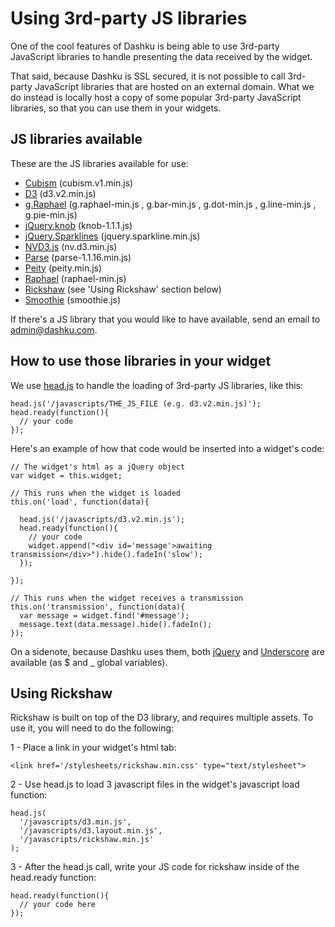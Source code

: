 Using 3rd-party JS libraries
===

One of the cool features of Dashku is being able to use 3rd-party JavaScript libraries to handle presenting the data received by the widget.

That said, because Dashku is SSL secured, it is not possible to call 3rd-party JavaScript libraries that are hosted on an external domain. What we do instead is locally host a copy of some popular 3rd-party JavaScript libraries, so that you can use them in your widgets.

JS libraries available
---

These are the JS libraries available for use:

- [Cubism](http://square.github.com/cubism) (cubism.v1.min.js)
- [D3](http://d3js.org) (d3.v2.min.js)
- [g.Raphael](http://g.raphaeljs.com) (g.raphael-min.js , g.bar-min.js , g.dot-min.js , g.line-min.js , g.pie-min.js)
- [jQuery.knob](http://anthonyterrien.com/knob) (knob-1.1.1.js)
- [jQuery.Sparklines](http://omnipotent.net/jquery.sparkline/#s-about) (jquery.sparkline.min.js)
- [NVD3.js](http://novus.github.com/nvd3/) (nv.d3.min.js)
- [Parse](https://www.parse.com/docs/js_guide) (parse-1.1.16.min.js)
- [Peity](http://benpickles.github.com/peity) (peity.min.js)      
- [Raphael](http://raphaeljs.com) (raphael-min.js)
- [Rickshaw](http://code.shutterstock.com/rickshaw/) (see 'Using Rickshaw' section below)    
- [Smoothie](http://smoothiecharts.org) (smoothie.js)     

If there's a JS library that you would like to have available, send an email to [admin@dashku.com](mailto://admin@dashku.com).

How to use those libraries in your widget
---

We use [head.js](http://headjs.com/) to handle the loading of 3rd-party JS libraries, like this:
    
    head.js('/javascripts/THE_JS_FILE (e.g. d3.v2.min.js)');
    head.ready(function(){ 
      // your code
    });

Here's an example of how that code would be inserted into a widget's code:

    // The widget's html as a jQuery object
    var widget = this.widget;

    // This runs when the widget is loaded
    this.on('load', function(data){

      head.js('/javascripts/d3.v2.min.js');
      head.ready(function(){ 
        // your code
        widget.append("<div id='message'>awaiting transmission</div>").hide().fadeIn('slow');
      });

    });

    // This runs when the widget receives a transmission
    this.on('transmission', function(data){
      var message = widget.find('#message');
      message.text(data.message).hide().fadeIn();
    });

On a sidenote, because Dashku uses them, both [jQuery](http://jquery.com) and [Underscore](http://underscorejs.org) are available (as $ and _ global variables).

Using Rickshaw
---

Rickshaw is built on top of the D3 library, and requires multiple assets. To use it, you will need to do the following:

1 - Place a link in your widget's html tab:

    <link href='/stylesheets/rickshaw.min.css' type="text/stylesheet">

2 - Use head.js to load 3 javascript files in the widget's javascript load function:

    head.js(
      '/javascripts/d3.min.js', 
      '/javascripts/d3.layout.min.js', 
      '/javascripts/rickshaw.min.js'
    );

3 - After the head.js call, write your JS code for rickshaw inside of the head.ready function:

    head.ready(function(){
      // your code here
    }); 
